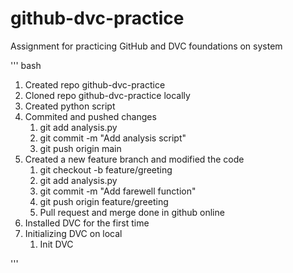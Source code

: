 # github-dvc-practice
Assignment for practicing GitHub and DVC foundations on system

'''
bash

1. Created repo github-dvc-practice
2. Cloned repo github-dvc-practice locally
3. Created python script
4. Commited and pushed changes
    1. git add analysis.py
    2. git commit -m "Add analysis script"
    3. git push origin main 
5. Created a new feature branch and modified the code
    1. git checkout -b feature/greeting
    2. git add analysis.py
    3. git commit -m "Add farewell function"
    4. git push origin feature/greeting
    5. Pull request and merge done in github online
6. Installed DVC for the first time
7. Initializing DVC on local
    1. Init DVC

'''